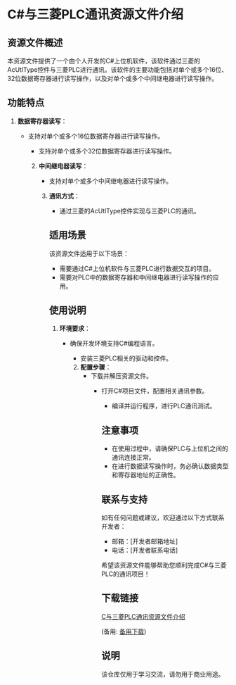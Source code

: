 # C#与三菱PLC通讯资源文件介绍

## 资源文件概述

本资源文件提供了一个由个人开发的C#上位机软件，该软件通过三菱的AcUtlType控件与三菱PLC进行通讯。该软件的主要功能包括对单个或多个16位、32位数据寄存器进行读写操作，以及对单个或多个中间继电器进行读写操作。

## 功能特点

1. **数据寄存器读写**：
   - 支持对单个或多个16位数据寄存器进行读写操作。
      - 支持对单个或多个32位数据寄存器进行读写操作。

      2. **中间继电器读写**：
         - 支持对单个或多个中间继电器进行读写操作。

         3. **通讯方式**：
            - 通过三菱的AcUtlType控件实现与三菱PLC的通讯。

            ## 适用场景

            该资源文件适用于以下场景：
            - 需要通过C#上位机软件与三菱PLC进行数据交互的项目。
            - 需要对PLC中的数据寄存器和中间继电器进行读写操作的应用。

            ## 使用说明

            1. **环境要求**：
               - 确保开发环境支持C#编程语言。
                  - 安装三菱PLC相关的驱动和控件。

                  2. **配置步骤**：
                     - 下载并解压资源文件。
                        - 打开C#项目文件，配置相关通讯参数。
                           - 编译并运行程序，进行PLC通讯测试。

                           ## 注意事项

                           - 在使用过程中，请确保PLC与上位机之间的通讯连接正常。
                           - 在进行数据读写操作时，务必确认数据类型和寄存器地址的正确性。

                           ## 联系与支持

                           如有任何问题或建议，欢迎通过以下方式联系开发者：
                           - 邮箱：[开发者邮箱地址]
                           - 电话：[开发者联系电话]

                           希望该资源文件能够帮助您顺利完成C#与三菱PLC的通讯项目！

                           ## 下载链接
                           [C与三菱PLC通讯资源文件介绍](https://pan.quark.cn/s/861a52c096f4) 

                           (备用: [备用下载](https://pan.baidu.com/s/1OjirCVty91hkXYv8PWWQMQ?pwd=1234))

                           ## 说明

                           该仓库仅用于学习交流，请勿用于商业用途。

